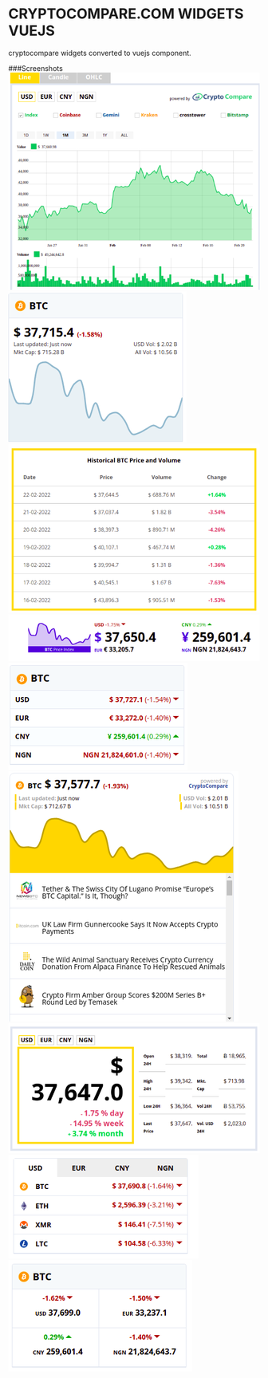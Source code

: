 # CRYPTOCOMPARE.COM WIDGETS VUEJS
cryptocompare widgets converted to vuejs component.

###Screenshots
![alt text](https://github.com/sundayalexander/Cryptocompare-widgets-vuejs/blob/origin/screenshots/advanced.png?raw=true)
![alt text](https://github.com/sundayalexander/Cryptocompare-widgets-vuejs/blob/origin/screenshots/chart.png?raw=true)
![alt text](https://github.com/sundayalexander/Cryptocompare-widgets-vuejs/blob/origin/screenshots/historical.png?raw=true)
![alt text](https://github.com/sundayalexander/Cryptocompare-widgets-vuejs/blob/origin/screenshots/horizontal.png?raw=true)
![alt text](https://github.com/sundayalexander/Cryptocompare-widgets-vuejs/blob/origin/screenshots/list.png?raw=true)
![alt text](https://github.com/sundayalexander/Cryptocompare-widgets-vuejs/blob/origin/screenshots/news.png?raw=true)
![alt text](https://github.com/sundayalexander/Cryptocompare-widgets-vuejs/blob/origin/screenshots/summary.png?raw=true)
![alt text](https://github.com/sundayalexander/Cryptocompare-widgets-vuejs/blob/origin/screenshots/tabbed.png?raw=true)
![alt text](https://github.com/sundayalexander/Cryptocompare-widgets-vuejs/blob/origin/screenshots/tiles.png?raw=true)